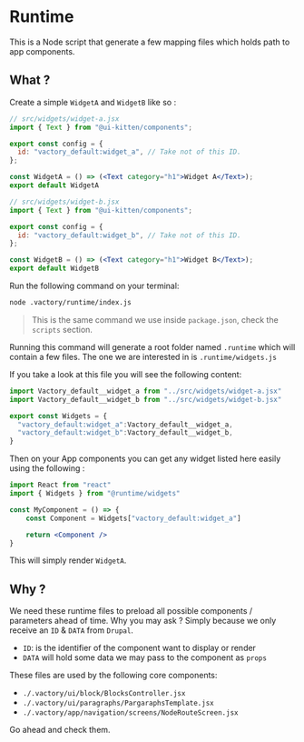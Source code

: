 # Runtime

This is a Node script that generate a few mapping files which holds path to app components.

## What ?

Create a simple `WidgetA` and `WidgetB` like so :

```jsx
// src/widgets/widget-a.jsx
import { Text } from "@ui-kitten/components";

export const config = {
  id: "vactory_default:widget_a", // Take not of this ID.
};

const WidgetA = () => (<Text category="h1">Widget A</Text>);
export default WidgetA
```


```jsx
// src/widgets/widget-b.jsx
import { Text } from "@ui-kitten/components";

export const config = {
  id: "vactory_default:widget_b", // Take not of this ID.
};

const WidgetB = () => (<Text category="h1">Widget B</Text>);
export default WidgetB
```

Run the following command on your terminal:

```bash
node .vactory/runtime/index.js
```

> This is the same command we use inside `package.json`, check the `scripts` section.

Running this command will generate a root folder named `.runtime` which will contain a few files. The one we are interested in is `.runtime/widgets.js`

If you take a look at this file you will see the following content:

```js
import Vactory_default__widget_a from "../src/widgets/widget-a.jsx"
import Vactory_default__widget_b from "../src/widgets/widget-b.jsx"

export const Widgets = {
  "vactory_default:widget_a":Vactory_default__widget_a,
  "vactory_default:widget_b":Vactory_default__widget_b,
}

```

Then on your App components you can get any widget listed here easily using the following :

```jsx
import React from "react"
import { Widgets } from "@runtime/widgets"

const MyComponent = () => {
	const Component = Widgets["vactory_default:widget_a"]

	return <Component />
}

```

This will simply render `WidgetA`.

## Why ?

We need these runtime files to preload all possible components / parameters ahead of time. Why you may ask ? Simply because we only receive an `ID` & `DATA` from `Drupal`.

- `ID`: is the identifier of the component want to display or render
- `DATA` will hold some data we may pass to the component as `props`

These files are used by the following core components:

- `./.vactory/ui/block/BlocksController.jsx`
- `./.vactory/ui/paragraphs/PargaraphsTemplate.jsx`
- `./.vactory/app/navigation/screens/NodeRouteScreen.jsx`

Go ahead and check them.
